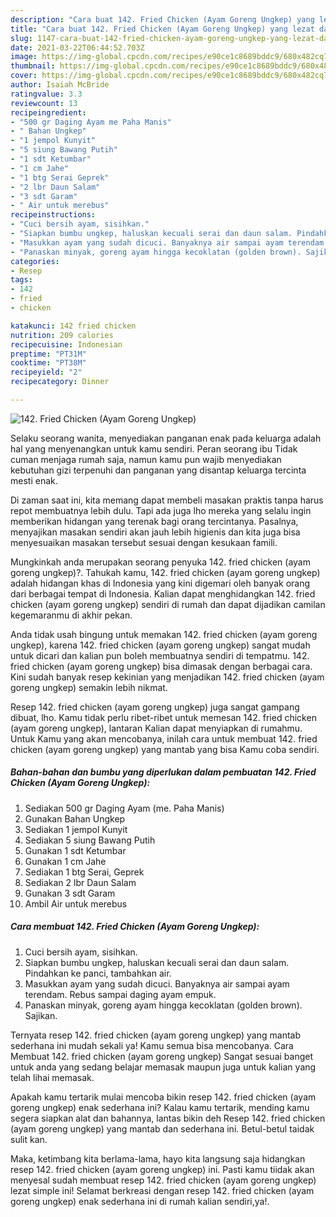 ```yaml
---
description: "Cara buat 142. Fried Chicken (Ayam Goreng Ungkep) yang lezat dan Mudah Dibuat"
title: "Cara buat 142. Fried Chicken (Ayam Goreng Ungkep) yang lezat dan Mudah Dibuat"
slug: 1147-cara-buat-142-fried-chicken-ayam-goreng-ungkep-yang-lezat-dan-mudah-dibuat
date: 2021-03-22T06:44:52.703Z
image: https://img-global.cpcdn.com/recipes/e90ce1c8689bddc9/680x482cq70/142-fried-chicken-ayam-goreng-ungkep-foto-resep-utama.jpg
thumbnail: https://img-global.cpcdn.com/recipes/e90ce1c8689bddc9/680x482cq70/142-fried-chicken-ayam-goreng-ungkep-foto-resep-utama.jpg
cover: https://img-global.cpcdn.com/recipes/e90ce1c8689bddc9/680x482cq70/142-fried-chicken-ayam-goreng-ungkep-foto-resep-utama.jpg
author: Isaiah McBride
ratingvalue: 3.3
reviewcount: 13
recipeingredient:
- "500 gr Daging Ayam me Paha Manis"
- " Bahan Ungkep"
- "1 jempol Kunyit"
- "5 siung Bawang Putih"
- "1 sdt Ketumbar"
- "1 cm Jahe"
- "1 btg Serai Geprek"
- "2 lbr Daun Salam"
- "3 sdt Garam"
- " Air untuk merebus"
recipeinstructions:
- "Cuci bersih ayam, sisihkan."
- "Siapkan bumbu ungkep, haluskan kecuali serai dan daun salam. Pindahkan ke panci, tambahkan air."
- "Masukkan ayam yang sudah dicuci. Banyaknya air sampai ayam terendam. Rebus sampai daging ayam empuk."
- "Panaskan minyak, goreng ayam hingga kecoklatan (golden brown). Sajikan."
categories:
- Resep
tags:
- 142
- fried
- chicken

katakunci: 142 fried chicken 
nutrition: 209 calories
recipecuisine: Indonesian
preptime: "PT31M"
cooktime: "PT38M"
recipeyield: "2"
recipecategory: Dinner

---
```



![142. Fried Chicken (Ayam Goreng Ungkep)](https://img-global.cpcdn.com/recipes/e90ce1c8689bddc9/680x482cq70/142-fried-chicken-ayam-goreng-ungkep-foto-resep-utama.jpg)

Selaku seorang wanita, menyediakan panganan enak pada keluarga adalah hal yang menyenangkan untuk kamu sendiri. Peran seorang ibu Tidak cuman menjaga rumah saja, namun kamu pun wajib menyediakan kebutuhan gizi terpenuhi dan panganan yang disantap keluarga tercinta mesti enak.

Di zaman  saat ini, kita memang dapat membeli masakan praktis tanpa harus repot membuatnya lebih dulu. Tapi ada juga lho mereka yang selalu ingin memberikan hidangan yang terenak bagi orang tercintanya. Pasalnya, menyajikan masakan sendiri akan jauh lebih higienis dan kita juga bisa menyesuaikan masakan tersebut sesuai dengan kesukaan famili. 



Mungkinkah anda merupakan seorang penyuka 142. fried chicken (ayam goreng ungkep)?. Tahukah kamu, 142. fried chicken (ayam goreng ungkep) adalah hidangan khas di Indonesia yang kini digemari oleh banyak orang dari berbagai tempat di Indonesia. Kalian dapat menghidangkan 142. fried chicken (ayam goreng ungkep) sendiri di rumah dan dapat dijadikan camilan kegemaranmu di akhir pekan.

Anda tidak usah bingung untuk memakan 142. fried chicken (ayam goreng ungkep), karena 142. fried chicken (ayam goreng ungkep) sangat mudah untuk dicari dan kalian pun boleh membuatnya sendiri di tempatmu. 142. fried chicken (ayam goreng ungkep) bisa dimasak dengan berbagai cara. Kini sudah banyak resep kekinian yang menjadikan 142. fried chicken (ayam goreng ungkep) semakin lebih nikmat.

Resep 142. fried chicken (ayam goreng ungkep) juga sangat gampang dibuat, lho. Kamu tidak perlu ribet-ribet untuk memesan 142. fried chicken (ayam goreng ungkep), lantaran Kalian dapat menyiapkan di rumahmu. Untuk Kamu yang akan mencobanya, inilah cara untuk membuat 142. fried chicken (ayam goreng ungkep) yang mantab yang bisa Kamu coba sendiri.

<!--inarticleads1-->

##### Bahan-bahan dan bumbu yang diperlukan dalam pembuatan 142. Fried Chicken (Ayam Goreng Ungkep):

1. Sediakan 500 gr Daging Ayam (me. Paha Manis)
1. Gunakan  Bahan Ungkep
1. Sediakan 1 jempol Kunyit
1. Sediakan 5 siung Bawang Putih
1. Gunakan 1 sdt Ketumbar
1. Gunakan 1 cm Jahe
1. Sediakan 1 btg Serai, Geprek
1. Sediakan 2 lbr Daun Salam
1. Gunakan 3 sdt Garam
1. Ambil  Air untuk merebus




<!--inarticleads2-->

##### Cara membuat 142. Fried Chicken (Ayam Goreng Ungkep):

1. Cuci bersih ayam, sisihkan.
1. Siapkan bumbu ungkep, haluskan kecuali serai dan daun salam. Pindahkan ke panci, tambahkan air.
1. Masukkan ayam yang sudah dicuci. Banyaknya air sampai ayam terendam. Rebus sampai daging ayam empuk.
1. Panaskan minyak, goreng ayam hingga kecoklatan (golden brown). Sajikan.




Ternyata resep 142. fried chicken (ayam goreng ungkep) yang mantab sederhana ini mudah sekali ya! Kamu semua bisa mencobanya. Cara Membuat 142. fried chicken (ayam goreng ungkep) Sangat sesuai banget untuk anda yang sedang belajar memasak maupun juga untuk kalian yang telah lihai memasak.

Apakah kamu tertarik mulai mencoba bikin resep 142. fried chicken (ayam goreng ungkep) enak sederhana ini? Kalau kamu tertarik, mending kamu segera siapkan alat dan bahannya, lantas bikin deh Resep 142. fried chicken (ayam goreng ungkep) yang mantab dan sederhana ini. Betul-betul taidak sulit kan. 

Maka, ketimbang kita berlama-lama, hayo kita langsung saja hidangkan resep 142. fried chicken (ayam goreng ungkep) ini. Pasti kamu tiidak akan menyesal sudah membuat resep 142. fried chicken (ayam goreng ungkep) lezat simple ini! Selamat berkreasi dengan resep 142. fried chicken (ayam goreng ungkep) enak sederhana ini di rumah kalian sendiri,ya!.

